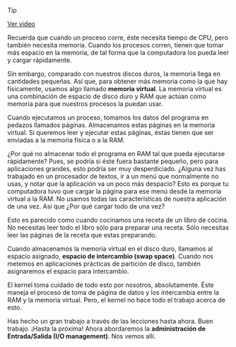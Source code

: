 > [!TIP]  
> [Ver video](https://youtu.be/uGQ8RWkA8hI)

Recuerda que cuando un proceso corre, éste necesita tiempo de CPU, pero también necesita memoria. Cuando los procesos corren, tienen que tomar más espacio en la memoria, de tal forma que la computadora los pueda leer y cargar rápidamente.

Sin embargo, comparado con nuestros discos duros, la memoria llega en cantidades pequeñas. Así que, para obtener más memoria como la que hay físicamente, usamos algo llamado **memoria virtual**. La memoria virtual es una combinación de espacio de disco duro y RAM que actúan como memoria para que nuestros procesos la puedan usar.

Cuando ejecutamos un proceso, tomamos los datos del programa en pedazos llamados páginas. Almacenamos estas páginas en la memoria virtual. Si queremos leer y ejecutar estas páginas, éstas tienen que ser enviadas a la memoria física o a la RAM.

¿Por qué no almacenar todo el programa en RAM tal que pueda ejecutarse rápidamente? Pues, se podría si éste fuera bastante pequeño, pero para aplicaciones grandes, esto podría ser muy desperdiciado. ¿Alguna vez has trabajado en un procesador de textos, ir a un menú que normalmente no usas, y notar que la aplicación va un poco más despacio? Esto es porque tu computadora tuvo que cargar la página para ese menú desde la memoria virtual a la RAM. No usamos todas las características de nuestra aplicación de una vez. Así que ¿Por qué cargar todo de una vez?

Esto es parecido como cuando cocinamos una receta de un libro de cocina. No necesitas leer todo el libro sólo para preparar una receta. Sólo necesitas leer las páginas de la receta que estas preparando.

Cuando almacenamos la memoria virtual en el disco duro, llamamos al espacio asignado, **espacio de intercambio (swap space)**. Cuando nos metemos en aplicaciones prácticas de partición de disco, también asignaremos el espacio para intercambio.

El kernel toma cuidado de todo esto por nosotros, absolutamente. Éste maneja el proceso de toma de página de datos y los intercambia entre la RAM y la memoria virtual. Pero, el kernel no hace todo el trabajo acerca de esto.

Has hecho un gran trabajo a través de las lecciones hasta ahora. Buen trabajo. ¡Hasta la próxima! Ahora abordaremos la **administración de Entrada/Salida (I/O management)**. Nos vemos allí.
